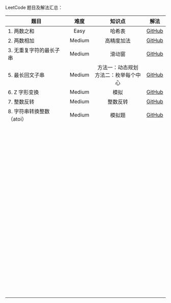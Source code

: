 LeetCode 题目及解法汇总：

| 题目                      |  难度  |                   知识点                   | 解法                                                         |
| ------------------------- | :----: | :----------------------------------------: | ------------------------------------------------------------ |
| 1. 两数之和               |  Easy  |                   哈希表                   | [GitHub](https://github.com/aeoaz/myLeetCode/tree/main/Problems/00001_Two%20Sum) |
| 2. 两数相加               | Medium |                 高精度加法                 | [GitHub](https://github.com/aeoaz/myLeetCode/tree/main/Problems/00002_Add%20Two%20Numbers) |
| 3. 无重复字符的最长子串   | Medium |                   滑动窗                   | [GitHub](https://github.com/aeoaz/myLeetCode/tree/main/Problems/00003_Longest%20Substring%20Without%20Repeating%20Characters) |
| 5. 最长回文子串           | Medium | 方法一：动态规划<br />方法二：枚举每个中心 | [GitHub](https://github.com/aeoaz/myLeetCode/tree/main/Problems/00005_Longest%20Palindromic%20Substring) |
| 6. Z 字形变换             | Medium |                    模拟                    | [GitHub](https://github.com/aeoaz/myLeetCode/tree/main/Problems/00006_Zigzag%20Conversion) |
| 7. 整数反转               | Medium |                  整数反转                  | [GitHub](https://github.com/aeoaz/myLeetCode/tree/main/Problems/00007_Reverse%20Integer) |
| 8. 字符串转换整数（atoi） | Medium |                   模拟题                   | [GitHub](https://github.com/aeoaz/myLeetCode/tree/main/Problems/00008_String%20to%20Integer(atoi)) |
|                           |        |                                            |                                                              |
|                           |        |                                            |                                                              |
|                           |        |                                            |                                                              |
|                           |        |                                            |                                                              |
|                           |        |                                            |                                                              |
|                           |        |                                            |                                                              |
|                           |        |                                            |                                                              |
|                           |        |                                            |                                                              |
|                           |        |                                            |                                                              |
|                           |        |                                            |                                                              |
|                           |        |                                            |                                                              |
|                           |        |                                            |                                                              |
|                           |        |                                            |                                                              |
|                           |        |                                            |                                                              |
|                           |        |                                            |                                                              |
|                           |        |                                            |                                                              |
|                           |        |                                            |                                                              |
|                           |        |                                            |                                                              |
|                           |        |                                            |                                                              |
|                           |        |                                            |                                                              |
|                           |        |                                            |                                                              |
|                           |        |                                            |                                                              |
|                           |        |                                            |                                                              |
|                           |        |                                            |                                                              |
|                           |        |                                            |                                                              |
|                           |        |                                            |                                                              |
|                           |        |                                            |                                                              |
|                           |        |                                            |                                                              |
|                           |        |                                            |                                                              |
|                           |        |                                            |                                                              |
|                           |        |                                            |                                                              |
|                           |        |                                            |                                                              |
|                           |        |                                            |                                                              |
|                           |        |                                            |                                                              |
|                           |        |                                            |                                                              |
|                           |        |                                            |                                                              |
|                           |        |                                            |                                                              |
|                           |        |                                            |                                                              |
|                           |        |                                            |                                                              |
|                           |        |                                            |                                                              |
|                           |        |                                            |                                                              |
|                           |        |                                            |                                                              |
|                           |        |                                            |                                                              |
|                           |        |                                            |                                                              |
|                           |        |                                            |                                                              |
|                           |        |                                            |                                                              |
|                           |        |                                            |                                                              |
|                           |        |                                            |                                                              |
|                           |        |                                            |                                                              |
|                           |        |                                            |                                                              |
|                           |        |                                            |                                                              |
|                           |        |                                            |                                                              |
|                           |        |                                            |                                                              |
|                           |        |                                            |                                                              |
|                           |        |                                            |                                                              |
|                           |        |                                            |                                                              |
|                           |        |                                            |                                                              |
|                           |        |                                            |                                                              |
|                           |        |                                            |                                                              |
|                           |        |                                            |                                                              |
|                           |        |                                            |                                                              |
|                           |        |                                            |                                                              |
|                           |        |                                            |                                                              |
|                           |        |                                            |                                                              |
|                           |        |                                            |                                                              |
|                           |        |                                            |                                                              |
|                           |        |                                            |                                                              |
|                           |        |                                            |                                                              |
|                           |        |                                            |                                                              |
|                           |        |                                            |                                                              |
|                           |        |                                            |                                                              |
|                           |        |                                            |                                                              |
|                           |        |                                            |                                                              |
|                           |        |                                            |                                                              |
|                           |        |                                            |                                                              |
|                           |        |                                            |                                                              |
|                           |        |                                            |                                                              |
|                           |        |                                            |                                                              |
|                           |        |                                            |                                                              |
|                           |        |                                            |                                                              |
|                           |        |                                            |                                                              |
|                           |        |                                            |                                                              |
|                           |        |                                            |                                                              |
|                           |        |                                            |                                                              |
|                           |        |                                            |                                                              |
|                           |        |                                            |                                                              |
|                           |        |                                            |                                                              |
|                           |        |                                            |                                                              |
|                           |        |                                            |                                                              |
|                           |        |                                            |                                                              |
|                           |        |                                            |                                                              |

